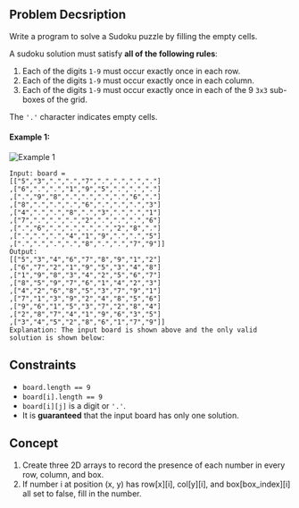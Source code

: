 ## Problem Decsription

Write a program to solve a Sudoku puzzle by filling the empty cells.

A sudoku solution must satisfy **all of the following rules**:

1. Each of the digits `1-9` must occur exactly once in each row.
2. Each of the digits `1-9` must occur exactly once in each column.
3. Each of the digits `1-9` must occur exactly once in each of the 9 `3x3` sub-boxes of the grid.

The `'.'` character indicates empty cells.

#### Example 1:

![Example 1](https://upload.wikimedia.org/wikipedia/commons/thumb/f/ff/Sudoku-by-L2G-20050714.svg/250px-Sudoku-by-L2G-20050714.svg.png)
```plaintext
Input: board =
[["5","3",".",".","7",".",".",".","."]
,["6",".",".","1","9","5",".",".","."]
,[".","9","8",".",".",".",".","6","."]
,["8",".",".",".","6",".",".",".","3"]
,["4",".",".","8",".","3",".",".","1"]
,["7",".",".",".","2",".",".",".","6"]
,[".","6",".",".",".",".","2","8","."]
,[".",".",".","4","1","9",".",".","5"]
,[".",".",".",".","8",".",".","7","9"]]
Output:
[["5","3","4","6","7","8","9","1","2"]
,["6","7","2","1","9","5","3","4","8"]
,["1","9","8","3","4","2","5","6","7"]
,["8","5","9","7","6","1","4","2","3"]
,["4","2","6","8","5","3","7","9","1"]
,["7","1","3","9","2","4","8","5","6"]
,["9","6","1","5","3","7","2","8","4"]
,["2","8","7","4","1","9","6","3","5"]
,["3","4","5","2","8","6","1","7","9"]]
Explanation: The input board is shown above and the only valid solution is shown below:
```

## Constraints

- `board.length == 9`
- `board[i].length == 9`
- `board[i][j]` is a digit or `'.'`.
- It is **guaranteed** that the input board has only one solution.

## Concept
1. Create three 2D arrays to record the presence of each number in every row, column, and box.
2. If number i at position (x, y) has row[x][i], col[y][i], and box[box_index][i] all set to false, fill in the number.
